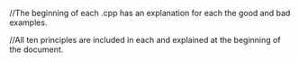 //The beginning of each .cpp has an explanation for each the good and bad examples.

//All ten principles are included in each and explained at the beginning of the document.